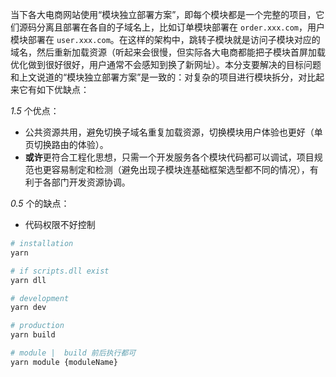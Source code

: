 当下各大电商网站使用“模块独立部署方案”，即每个模块都是一个完整的项目，它们源码分离且部署在各自的子域名上，比如订单模块部署在 `order.xxx.com`，用户模块部署在 `user.xxx.com`。在这样的架构中，跳转子模块就是访问子模块对应的域名，然后重新加载资源（听起来会很慢，但实际各大电商都能把子模块首屏加载优化做到很好很好，用户通常不会感知到换了新网址）。本分支要解决的目标问题和上文说道的“模块独立部署方案”是一致的：对复杂的项目进行模块拆分，对比起来它有如下优缺点：

*1.5* 个优点：
- 公共资源共用，避免切换子域名重复加载资源，切换模块用户体验也更好（单页切换路由的体验）。
- **或许**更符合工程化思想，只需一个开发服务各个模块代码都可以调试，项目规范也更容易制定和检测（避免出现子模块连基础框架选型都不同的情况），有利于各部门开发资源协调。

*0.5* 个的缺点：
- 代码权限不好控制

```bash
# installation
yarn

# if scripts.dll exist
yarn dll

# development
yarn dev

# production
yarn build

# module |  build 前后执行都可
yarn module {moduleName}
```
